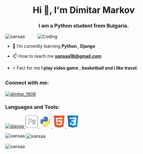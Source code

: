 <h1 align="center">Hi 👋, I'm Dimitar Markov</h1>
<h3 align="center">I am a Python student from Bulgaria.</h3>
<img align="right" alt="Coding" width="400" src="https://media.tenor.com/x2piGTPbThoAAAAC/programming.gif"
<p align="left"> <img src="https://komarev.com/ghpvc/?username=xansaa&label=Profile%20views&color=0e75b6&style=flat" alt="xansaa" /> </p>

- 🌱 I’m currently learning **Python , Django**

- 📫 How to reach me **xansaa18@gmail.com**

- ⚡ Fact for me **I play video game , basketball and i like travel.**

<h3 align="left">Connect with me:</h3>
<p align="left">
<a href="https://instagram.com/dimitar_1908" target="blank"><img align="center" src="https://raw.githubusercontent.com/rahuldkjain/github-profile-readme-generator/master/src/images/icons/Social/instagram.svg" alt="dimitar_1908" height="30" width="40" /></a>
</p>

<h3 align="left">Languages and Tools:</h3>
<p align="left"> 
    <a href="https://www.djangoproject.com/" target="_blank" rel="noreferrer"> 
        <img src="https://cdn.worldvectorlogo.com/logos/django.svg" alt="django" width="40" height="40"/> 
    </a> 
    <a href="https://www.photoshop.com/en" target="_blank" rel="noreferrer"> 
        <img src="https://raw.githubusercontent.com/devicons/devicon/master/icons/photoshop/photoshop-line.svg" alt="photoshop" width="40" height="40"/> 
    </a> 
    <a href="https://www.python.org" target="_blank" rel="noreferrer"> 
        <img src="https://raw.githubusercontent.com/devicons/devicon/master/icons/python/python-original.svg" alt="python" width="40" height="40"/> 
    </a>
    <a href="https://www.w3.org/html/" target="_blank" rel="noreferrer">
        <img src="https://raw.githubusercontent.com/devicons/devicon/master/icons/html5/html5-original.svg" alt="html" width="40" height="40"/>
    </a>
    <a href="https://www.w3.org/Style/CSS/overview.en.html" target="_blank" rel="noreferrer">
        <img src="https://raw.githubusercontent.com/devicons/devicon/master/icons/css3/css3-original.svg" alt="css" width="40" height="40"/>
    </a>
</p>


<p><img align="left" src="https://github-readme-stats.vercel.app/api/top-langs?username=xansaa&show_icons=true&locale=en&layout=compact" alt="xansaa" /></p>

<p>&nbsp;<img align="center" src="https://github-readme-stats.vercel.app/api?username=xansaa&show_icons=true&locale=en" alt="xansaa" /></p>

<p><img align="center" src="https://github-readme-streak-stats.herokuapp.com/?user=xansaa&" alt="xansaa" /></p>

